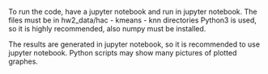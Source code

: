 To run the code, have a jupyter notebook and run in jupyter notebook.
The files must be in hw2_data/hac - kmeans - knn directories
Python3 is used, so it is highly recommended, also numpy must be installed.


The results are generated in jupyter notebook, so it is recommended to use jupyter notebook. Python scripts may show many pictures of plotted graphes.
